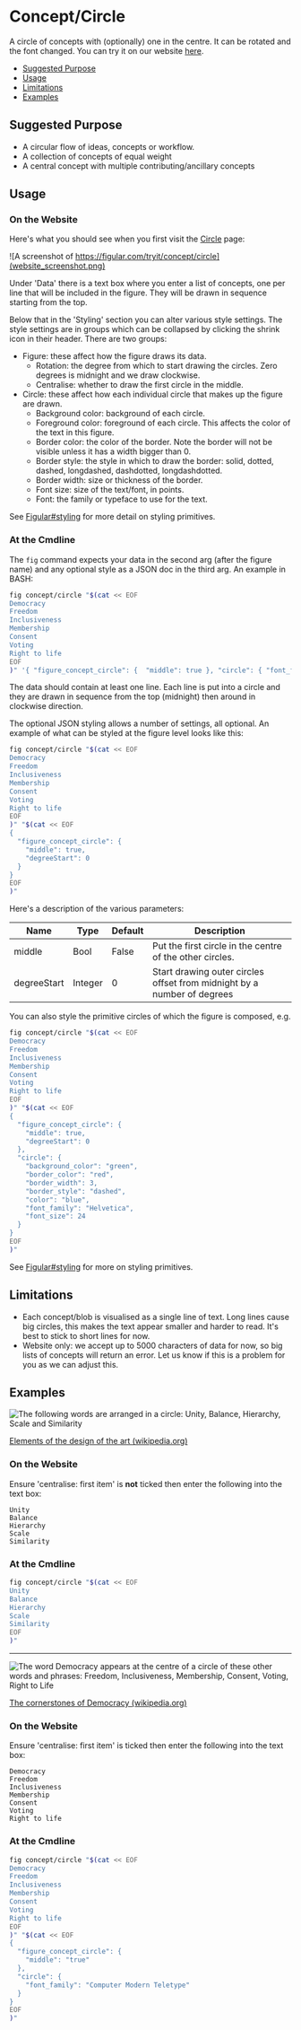 <!--
SPDX-FileCopyrightText: 2021-2 Galagic Limited, et. al. <https://galagic.com>

SPDX-License-Identifier: CC-BY-SA-4.0

figular generates visualisations from flexible, reusable parts

For full copyright information see the AUTHORS file at the top-level
directory of this distribution or at
[AUTHORS](https://gitlab.com/thegalagic/figular/AUTHORS.md)

This work is licensed under the Creative Commons Attribution 4.0 International
License. You should have received a copy of the license along with this work.
If not, visit http://creativecommons.org/licenses/by/4.0/ or send a letter to
Creative Commons, PO Box 1866, Mountain View, CA 94042, USA.
-->

# Concept/Circle

A circle of concepts with (optionally) one in the centre. It can be rotated
and the font changed. You can try it on our website
[here](https://figular.com/tryit/concept/circle/).

* [Suggested Purpose](#suggested-purpose)
* [Usage](#usage)
* [Limitations](#limitations)
* [Examples](#examples)

## Suggested Purpose

* A circular flow of ideas, concepts or workflow.
* A collection of concepts of equal weight
* A central concept with multiple contributing/ancillary concepts

## Usage

### On the Website

Here's what you should see when you first visit the
[Circle](https://figular.com/tryit/concept/circle/) page:

![A screenshot of https://figular.com/tryit/concept/circle](website_screenshot.png)

Under 'Data' there is a text box where you enter a list of concepts, one per
line that will be included in the figure. They will be drawn in sequence
starting from the top.

Below that in the 'Styling' section you can alter various style settings. The
style settings are in groups which can be collapsed by clicking the shrink icon
in their header. There are two groups:

* Figure: these affect how the figure draws its data.
  * Rotation: the degree from which to start drawing the circles. Zero degrees
    is midnight and we draw clockwise.
  * Centralise: whether to draw the first circle in the middle.
* Circle: these affect how each individual circle that makes up the figure are
  drawn.
  * Background color: background of each circle.
  * Foreground color: foreground of each circle. This affects the color of the
    text in this figure.
  * Border color: the color of the border. Note the border will not be visible
    unless it has a width bigger than 0.
  * Border style: the style in which to draw the border: solid, dotted, dashed,
    longdashed, dashdotted, longdashdotted.
  * Border width: size or thickness of the border.
  * Font size: size of the text/font, in points.
  * Font: the family or typeface to use for the text.

See [Figular#styling](../../Figular.md#styling) for more detail on styling primitives.

### At the Cmdline

The `fig` command expects your data in the second arg (after the figure name)
and any optional style as a JSON doc in the third arg. An example in BASH:

```bash
fig concept/circle "$(cat << EOF
Democracy
Freedom
Inclusiveness
Membership
Consent
Voting
Right to life
EOF
)" '{ "figure_concept_circle": {  "middle": true }, "circle": { "font_family": "Computer Modern Teletype" } }'
```

The data should contain at least one line. Each line is put into a circle and
they are drawn in sequence from the top (midnight) then around in clockwise
direction.

The optional JSON styling allows a number of settings, all optional. An example
of what can be styled at the figure level looks like this:

```bash
fig concept/circle "$(cat << EOF
Democracy
Freedom
Inclusiveness
Membership
Consent
Voting
Right to life
EOF
)" "$(cat << EOF
{
  "figure_concept_circle": {
    "middle": true,
    "degreeStart": 0
  }
}
EOF
)"
```

Here's a description of the various parameters:

|Name|Type|Default|Description|
|----|----|-------|-----------|
|middle|Bool|False|Put the first circle in the centre of the other circles.|
|degreeStart|Integer|0|Start drawing outer circles offset from midnight by a number of degrees|

You can also style the primitive circles of which the figure is composed, e.g.

```bash
fig concept/circle "$(cat << EOF
Democracy
Freedom
Inclusiveness
Membership
Consent
Voting
Right to life
EOF
)" "$(cat << EOF
{
  "figure_concept_circle": {
    "middle": true,
    "degreeStart": 0
  },
  "circle": {
    "background_color": "green",
    "border_color": "red",
    "border_width": 3,
    "border_style": "dashed",
    "color": "blue",
    "font_family": "Helvetica",
    "font_size": 24
  }
}
EOF
)"
```

See [Figular#styling](../../Figular.md#styling) for more on styling primitives.

## Limitations

* Each concept/blob is visualised as a single line of text. Long lines cause big
  circles, this makes the text appear smaller and harder to read. It's best to
  stick to short lines for now.
* Website only: we accept up to 5000 characters of data for now, so big lists
  of concepts will return an error. Let us know if this is a problem for you as
  we can adjust this.

## Examples

![The following words are arranged in a circle: Unity, Balance, Hierarchy, Scale and Similarity](circle_design.svg)

[Elements of the design of the art (wikipedia.org)](https://en.wikipedia.org/wiki/Visual_design_elements_and_principles#Elements_of_the_design_of_the_art)

### On the Website

Ensure 'centralise: first item' is **not** ticked then enter the following into
the text box:

```text
Unity
Balance
Hierarchy
Scale
Similarity
```

### At the Cmdline

```bash
fig concept/circle "$(cat << EOF
Unity 
Balance
Hierarchy 
Scale 
Similarity
EOF
)"
```

---

![The word Democracy appears at the centre of a circle of these other words and phrases: Freedom, Inclusiveness, Membership, Consent, Voting, Right to Life](circle_democracy.svg)

[The cornerstones of Democracy (wikipedia.org)](https://en.wikipedia.org/wiki/Democracy)

### On the Website

Ensure 'centralise: first item' is ticked then enter the following into the text
box:

```text
Democracy
Freedom
Inclusiveness
Membership
Consent
Voting
Right to life
```

### At the Cmdline

```bash
fig concept/circle "$(cat << EOF
Democracy
Freedom
Inclusiveness
Membership
Consent
Voting
Right to life
EOF
)" "$(cat << EOF
{
  "figure_concept_circle": {
    "middle": "true"
  },
  "circle": {
    "font_family": "Computer Modern Teletype"
  }
}
EOF
)"
```
